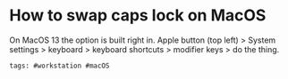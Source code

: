 # How to swap caps lock on MacOS

On MacOS 13 the option is built right in.  Apple button (top left) >
System settings > keyboard > keyboard shortcuts > modifier keys > do the
thing.

    tags: #workstation #macOS
